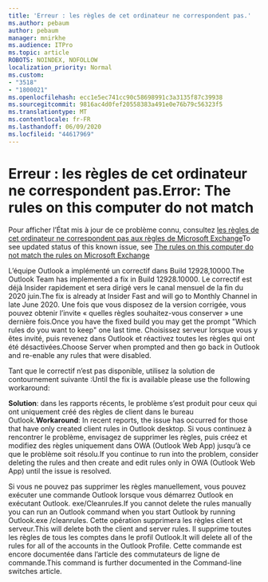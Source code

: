 ```yaml
---
title: 'Erreur : les règles de cet ordinateur ne correspondent pas.'
ms.author: pebaum
author: pebaum
manager: mnirkhe
ms.audience: ITPro
ms.topic: article
ROBOTS: NOINDEX, NOFOLLOW
localization_priority: Normal
ms.custom:
- "3518"
- "1800021"
ms.openlocfilehash: ecc1e5ec741cc90c58698991c3a3135f87c39938
ms.sourcegitcommit: 9816ac4d0fef20558383a491e0e76b79c56323f5
ms.translationtype: MT
ms.contentlocale: fr-FR
ms.lasthandoff: 06/09/2020
ms.locfileid: "44617969"
---
```

# <a name="error-the-rules-on-this-computer-do-not-match"></a><span data-ttu-id="d6c3c-102">Erreur : les règles de cet ordinateur ne correspondent pas.</span><span class="sxs-lookup"><span data-stu-id="d6c3c-102">Error: The rules on this computer do not match</span></span>

<span data-ttu-id="d6c3c-103">Pour afficher l’État mis à jour de ce problème connu, consultez [les règles de cet ordinateur ne correspondent pas aux règles de Microsoft Exchange](https://support.office.com/article/d032e037-b224-429e-b325-633afde9b5f0)</span><span class="sxs-lookup"><span data-stu-id="d6c3c-103">To see updated status of this known issue, see [The rules on this computer do not match the rules on Microsoft Exchange](https://support.office.com/article/d032e037-b224-429e-b325-633afde9b5f0)</span></span>

<span data-ttu-id="d6c3c-104">L’équipe Outlook a implémenté un correctif dans Build 12928,10000.</span><span class="sxs-lookup"><span data-stu-id="d6c3c-104">The Outlook Team has implemented a fix in Build 12928.10000.</span></span> <span data-ttu-id="d6c3c-105">Le correctif est déjà Insider rapidement et sera dirigé vers le canal mensuel de la fin du 2020 juin.</span><span class="sxs-lookup"><span data-stu-id="d6c3c-105">The fix is already at Insider Fast and will go to Monthly Channel in late June 2020.</span></span> <span data-ttu-id="d6c3c-106">Une fois que vous disposez de la version corrigée, vous pouvez obtenir l’invite « quelles règles souhaitez-vous conserver » une dernière fois.</span><span class="sxs-lookup"><span data-stu-id="d6c3c-106">Once you have the fixed build you may get the prompt "Which rules do you want to keep" one last time.</span></span> <span data-ttu-id="d6c3c-107">Choisissez serveur lorsque vous y êtes invité, puis revenez dans Outlook et réactivez toutes les règles qui ont été désactivées.</span><span class="sxs-lookup"><span data-stu-id="d6c3c-107">Choose Server when prompted and then go back in Outlook and re-enable any rules that were disabled.</span></span>

<span data-ttu-id="d6c3c-108">Tant que le correctif n’est pas disponible, utilisez la solution de contournement suivante :</span><span class="sxs-lookup"><span data-stu-id="d6c3c-108">Until the fix is available please use the following workaround:</span></span>

<span data-ttu-id="d6c3c-109">**Solution**: dans les rapports récents, le problème s’est produit pour ceux qui ont uniquement créé des règles de client dans le bureau Outlook.</span><span class="sxs-lookup"><span data-stu-id="d6c3c-109">**Workaround**: In recent reports, the issue has occurred for those that have only created client rules in Outlook desktop.</span></span> <span data-ttu-id="d6c3c-110">Si vous continuez à rencontrer le problème, envisagez de supprimer les règles, puis créez et modifiez des règles uniquement dans OWA (Outlook Web App) jusqu’à ce que le problème soit résolu.</span><span class="sxs-lookup"><span data-stu-id="d6c3c-110">If you continue to run into the problem, consider deleting the rules and then create and edit rules only in OWA (Outlook Web App) until the issue is resolved.</span></span>

<span data-ttu-id="d6c3c-111">Si vous ne pouvez pas supprimer les règles manuellement, vous pouvez exécuter une commande Outlook lorsque vous démarrez Outlook en exécutant Outlook. exe/Cleanrules.</span><span class="sxs-lookup"><span data-stu-id="d6c3c-111">If you cannot delete the rules manually you can run an Outlook command when you start Outlook by running Outlook.exe /cleanrules.</span></span> <span data-ttu-id="d6c3c-112">Cette opération supprimera les règles client et serveur.</span><span class="sxs-lookup"><span data-stu-id="d6c3c-112">This will delete both the client and server rules.</span></span> <span data-ttu-id="d6c3c-113">Il supprime toutes les règles de tous les comptes dans le profil Outlook.</span><span class="sxs-lookup"><span data-stu-id="d6c3c-113">It will delete all of the rules for all of the accounts in the Outlook Profile.</span></span> <span data-ttu-id="d6c3c-114">Cette commande est encore documentée dans l’article des commutateurs de ligne de commande.</span><span class="sxs-lookup"><span data-stu-id="d6c3c-114">This command is further documented in the Command-line switches  article.</span></span>